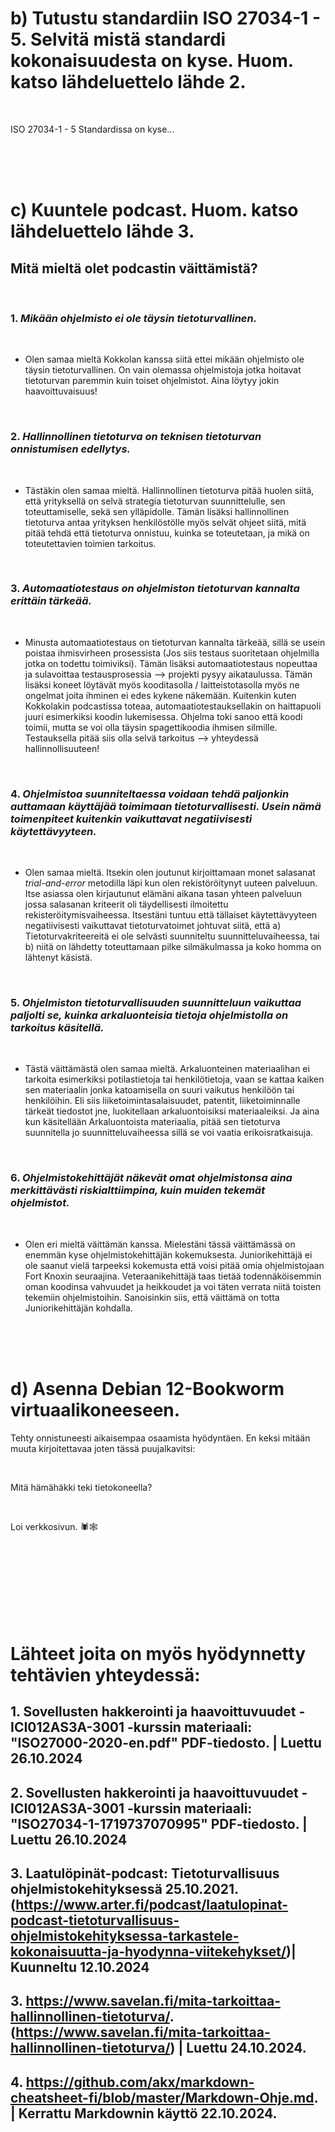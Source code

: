 











# b) Tutustu standardiin ISO 27034-1 - 5. Selvitä mistä standardi kokonaisuudesta on kyse. Huom. katso lähdeluettelo lähde 2.

<br/>

ISO 27034-1 - 5 Standardissa on kyse...

<br/>
<br/>
<br/>



# c) Kuuntele podcast. Huom. katso lähdeluettelo lähde 3.
## Mitä mieltä olet podcastin väittämistä?

<br/>

### 1. *Mikään ohjelmisto ei ole täysin tietoturvallinen.*

<br/>

   - Olen samaa mieltä Kokkolan kanssa siitä ettei mikään ohjelmisto ole täysin tietoturvallinen. On vain olemassa ohjelmistoja jotka hoitavat tietoturvan paremmin kuin toiset ohjelmistot. Aina löytyy jokin haavoittuvaisuus!
  
<br/>
  
### 2. *Hallinnollinen tietoturva on teknisen tietoturvan onnistumisen edellytys.*

<br/>

   - Tästäkin olen samaa mieltä. Hallinnollinen tietoturva pitää huolen siitä, että yrityksellä on selvä strategia tietoturvan suunnittelulle, sen toteuttamiselle, sekä sen ylläpidolle. Tämän lisäksi hallinnollinen tietoturva antaa yrityksen henkilöstölle myös selvät ohjeet siitä, mitä pitää tehdä että tietoturva onnistuu, kuinka se toteutetaan, ja mikä on toteutettavien toimien tarkoitus.

<br/>

### 3. *Automaatiotestaus on ohjelmiston tietoturvan kannalta erittäin tärkeää.*

<br/>

  - Minusta automaatiotestaus on tietoturvan kannalta tärkeää, sillä se usein poistaa ihmisvirheen prosessista (Jos siis testaus suoritetaan ohjelmilla jotka on todettu toimiviksi). Tämän lisäksi automaatiotestaus nopeuttaa ja sulavoittaa testausprosessia --> projekti pysyy aikataulussa. Tämän lisäksi koneet löytävät myös kooditasolla / laitteistotasolla myös ne ongelmat joita ihminen ei edes kykene näkemään. Kuitenkin kuten Kokkolakin podcastissa toteaa, automaatiotestauksellakin on haittapuoli juuri esimerkiksi koodin lukemisessa. Ohjelma toki sanoo että koodi toimii, mutta se voi olla täysin spagettikoodia ihmisen silmille. Testauksella pitää siis olla selvä tarkoitus --> yhteydessä hallinnollisuuteen!

<br/>

### 4. *Ohjelmistoa suunniteltaessa voidaan tehdä paljonkin auttamaan käyttäjää toimimaan tietoturvallisesti. Usein nämä toimenpiteet kuitenkin vaikuttavat negatiivisesti käytettävyyteen.*

<br/>

   - Olen samaa mieltä. Itsekin olen joutunut kirjoittamaan monet salasanat *trial-and-error* metodilla läpi kun olen rekistöröitynyt uuteen palveluun. Itse asiassa olen kirjautunut elämäni aikana tasan yhteen palveluun jossa salasanan kriteerit oli täydellisesti ilmoitettu rekisteröitymisvaiheessa. Itsestäni tuntuu että tällaiset käytettävyyteen negatiivisesti vaikuttavat tietoturvatoimet johtuvat siitä, että a) Tietoturvakriteereitä ei ole selvästi suunniteltu suunnitteluvaiheessa, tai b) niitä on lähdetty toteuttamaan pilke silmäkulmassa ja koko homma on lähtenyt käsistä.

<br/>

### 5. *Ohjelmiston tietoturvallisuuden suunnitteluun vaikuttaa paljolti se, kuinka arkaluonteisia tietoja ohjelmistolla on tarkoitus käsitellä.*

<br/>

  - Tästä väittämästä olen samaa mieltä. Arkaluonteinen materiaalihan ei tarkoita esimerkiksi potilastietoja tai henkilötietoja, vaan se kattaa kaiken sen materiaalin jonka katoamisella on suuri vaikutus henkilöön tai henkilöihin. Eli siis liiketoimintasalaisuudet, patentit, liiketoiminnalle tärkeät tiedostot jne, luokitellaan arkaluontoisiksi materiaaleiksi. Ja aina kun käsitellään Arkaluontoista materiaalia, pitää sen tietoturva suunnitella jo suunnitteluvaiheessa sillä se voi vaatia erikoisratkaisuja.

<br/>

### 6. *Ohjelmistokehittäjät näkevät omat ohjelmistonsa aina merkittävästi riskialttiimpina, kuin muiden tekemät ohjelmistot.*

<br/>

  - Olen eri mieltä väittämän kanssa. Mielestäni tässä väittämässä on enemmän kyse ohjelmistokehittäjän kokemuksesta. Juniorikehittäjä ei ole saanut vielä tarpeeksi kokemusta että voisi pitää omia ohjelmistojaan Fort Knoxin seuraajina. Veteraanikehittäjä taas tietää todennäköisemmin oman koodinsa vahvuudet ja heikkoudet ja voi täten verrata niitä toisten tekemiin ohjelmistoihin. Sanoisinkin siis, että väittämä on totta Juniorikehittäjän kohdalla.



<br/>
<br/>
<br/>

# d) Asenna Debian 12-Bookworm virtuaalikoneeseen.

Tehty onnistuneesti aikaisempaa osaamista hyödyntäen. En keksi mitään muuta kirjoitettavaa joten tässä puujalkavitsi: 

<br/>

Mitä hämähäkki teki tietokoneella?

<br/>

Loi verkkosivun. 🕷️🕸️

<br/>
<br/>
<br/>
<br/>
<br/>
<br/>
<br/>

# Lähteet joita on myös hyödynnetty tehtävien yhteydessä:

## 1. Sovellusten hakkerointi ja haavoittuvuudet - ICI012AS3A-3001 -kurssin materiaali: "ISO27000-2020-en.pdf" PDF-tiedosto.             | Luettu 26.10.2024

## 2. Sovellusten hakkerointi ja haavoittuvuudet - ICI012AS3A-3001 -kurssin materiaali: "ISO27034-1-1719737070995" PDF-tiedosto.         | Luettu 26.10.2024

## 3. Laatulöpinät-podcast: Tietoturvallisuus ohjelmistokehityksessä 25.10.2021. (https://www.arter.fi/podcast/laatulopinat-podcast-tietoturvallisuus-ohjelmistokehityksessa-tarkastele-kokonaisuutta-ja-hyodynna-viitekehykset/)| Kuunneltu 12.10.2024

## 3. https://www.savelan.fi/mita-tarkoittaa-hallinnollinen-tietoturva/. (https://www.savelan.fi/mita-tarkoittaa-hallinnollinen-tietoturva/) | Luettu 24.10.2024.

## 4. https://github.com/akx/markdown-cheatsheet-fi/blob/master/Markdown-Ohje.md. | Kerrattu Markdownin käyttö 22.10.2024.


